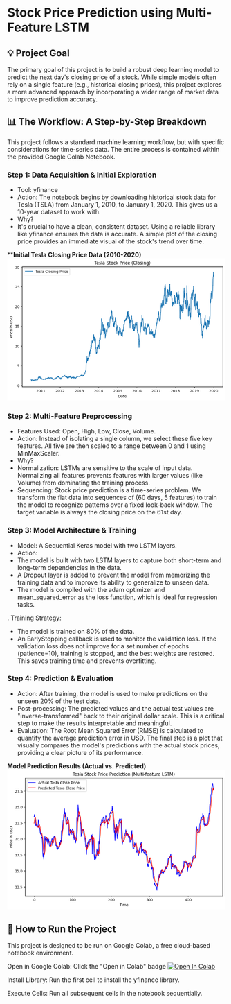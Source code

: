 

# Stock Price Prediction using Multi-Feature LSTM
## 💡 Project Goal
The primary goal of this project is to build a robust deep learning model to predict the next day's closing price of a stock. While simple models often rely on a single feature (e.g., historical closing prices), this project explores a more advanced approach by incorporating a wider range of market data to improve prediction accuracy.

## 📊 The Workflow: A Step-by-Step Breakdown
This project follows a standard machine learning workflow, but with specific considerations for time-series data. The entire process is contained within the provided Google Colab Notebook.

### Step 1: Data Acquisition & Initial Exploration
  - Tool: yfinance
  - Action: The notebook begins by downloading historical stock data for Tesla (TSLA) from January 1, 2010, to January 1, 2020. This gives us a 10-year dataset to work with.
  - Why?
  - It's crucial to have a clean, consistent dataset. Using a reliable library like yfinance ensures the data is accurate. A simple plot of the closing price provides an immediate visual of the stock's trend over time.

****Initial Tesla Closing Price Data (2010-2020)**
![Initial Tesla Closing Price](Tesla_closing_Price.png)

### Step 2: Multi-Feature Preprocessing
  - Features Used: Open, High, Low, Close, Volume.
  - Action: Instead of isolating a single column, we select these five key features. All five are then scaled to a range between 0 and 1 using MinMaxScaler.
  - Why?
  - Normalization: LSTMs are sensitive to the scale of input data. Normalizing all features prevents features with larger values (like Volume) from dominating the training process.
  - Sequencing: Stock price prediction is a time-series problem. We transform the flat data into sequences of (60 days, 5 features) to train the model to recognize patterns over a fixed look-back window. The target variable is always the closing price on the 61st day.

### Step 3: Model Architecture & Training
  - Model: A Sequential Keras model with two LSTM layers.
  - Action:
  - The model is built with two LSTM layers to capture both short-term and long-term dependencies in the data.
  - A Dropout layer is added to prevent the model from memorizing the training data and to improve its ability to generalize to unseen data.
  - The model is compiled with the adam optimizer and mean_squared_error as the loss function, which is ideal for regression tasks.

. Training Strategy:
  - The model is trained on 80% of the data.
  - An EarlyStopping callback is used to monitor the validation loss. If the validation loss does not improve for a set number of epochs (patience=10), training is stopped, and the best weights are restored. This saves training time and prevents overfitting.

### Step 4: Prediction & Evaluation
  - Action: After training, the model is used to make predictions on the unseen 20% of the test data.
  - Post-processing: The predicted values and the actual test values are "inverse-transformed" back to their original dollar scale. This is a critical step to make the results interpretable and meaningful.
  - Evaluation: The Root Mean Squared Error (RMSE) is calculated to quantify the average prediction error in USD. The final step is a plot that visually compares the model's predictions with the actual stock prices, providing a clear picture of its performance.
    
**Model Prediction Results (Actual vs. Predicted)**
![Actual vs Predicted Stock Prices](Tesla_prediction_results.png)

## 🚀 How to Run the Project
This project is designed to be run on Google Colab, a free cloud-based notebook environment.

Open in Google Colab: Click the "Open in Colab" badge 
[![Open In Colab](https://colab.research.google.com/assets/colab-badge.svg)](https://colab.research.google.com/github/Sri28-charan/Stock_Price_Prediction/blob/main/Stock_Price_Prediction.ipynb)

Install Library: Run the first cell to install the yfinance library.

Execute Cells: Run all subsequent cells in the notebook sequentially.
